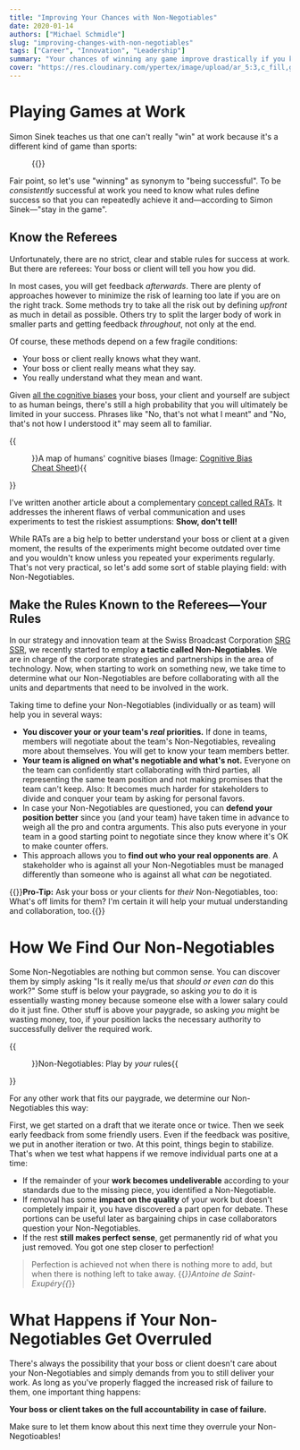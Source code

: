 ```yaml
---
title: "Improving Your Chances with Non-Negotiables"
date: 2020-01-14
authors: ["Michael Schmidle"]
slug: "improving-changes-with-non-negotiables"
tags: ["Career", "Innovation", "Leadership"]
summary: "Your chances of winning any game improve drastically if you know the rules. What if the rules are unclear? Non-Negotiables are here to help."
cover: "https://res.cloudinary.com/ypertex/image/upload/ar_5:3,c_fill,g_auto,q_auto/v1579075156/dc95dace-00d2-494e-bd8b-90f2cfbe54a8.jpg"
---
```


# Playing Games at Work

Simon Sinek teaches us that one can't really "win" at work because it's a different kind of game than sports:

<figure>
{{<youtube ZCB-0LWAmxw>}}
</figure>

Fair point, so let's use "winning" as synonym to "being successful". To be *consistently* successful at work you need to know what rules define success so that you can repeatedly achieve it and—according to Simon Sinek—"stay in the game".

## Know the Referees

Unfortunately, there are no strict, clear and stable rules for success at work. But there are referees: Your boss or client will tell you how you did.

In most cases, you will get feedback *afterwards*. There are plenty of approaches however to minimize the risk of learning too late if you are on the right track. Some methods try to take all the risk out by defining *upfront* as much in detail as possible. Others try to split the larger body of work in smaller parts and getting feedback *throughout*, not only at the end.

Of course, these methods depend on a few fragile conditions:

* Your boss or client really knows what they want.
* Your boss or client really means what they say.
* You really understand what they mean and want.

Given [all the cognitive biases](https://medium.com/better-humans/cognitive-bias-cheat-sheet-55a472476b18) your boss, your client and yourself are subject to as human beings, there's still a high probability that you will ultimately be limited in your success. Phrases like "No, that's not what I meant" and "No, that's not how I understood it" may seem all to familiar.

{{<figure src="https://res.cloudinary.com/ypertex/image/upload/c_fill,g_auto,q_auto,w_740/v1578672254/ff6bd63b-abe6-49c8-984f-a8fe07fa4422.jpg">}}A map of humans' cognitive biases (Image: [Cognitive Bias Cheat Sheet](https://medium.com/better-humans/cognitive-bias-cheat-sheet-55a472476b18)){{</figure>}}

I've written another article about a complementary [concept called RATs](/articles/test-your-way-to-success/). It addresses the inherent flaws of verbal communication and uses experiments to test the riskiest assumptions: **Show, don't tell!**

While RATs are a big help to better understand your boss or client at a given moment, the results of the experiments might become outdated over time and you wouldn't know unless you repeated your experiments regularly. That's not very practical, so let's add some sort of stable playing field: with Non-Negotiables.

## Make the Rules Known to the Referees—Your Rules

In our strategy and innovation team at the Swiss Broadcast Corporation [SRG SSR](https://www.srgssr.ch/en/), we recently started to employ **a tactic called Non-Negotiables**. We are in charge of the corporate strategies and partnerships in the area of technology. Now, when starting to work on something new, we take time to determine what our Non-Negotiables are before collaborating with all the units and departments that need to be involved in the work.

Taking time to define your Non-Negotiables (individually or as team) will help you in several ways:

* **You discover your or your team's *real* priorities.** If done in teams, members will negotiate about the team's Non-Negotiables, revealing more about themselves. You will get to know your team members better.
* **Your team is aligned on what's negotiable and what's not.** Everyone on the team can confidently start collaborating with third parties, all representing the same team position and not making promises that the team can't keep. Also: It becomes much harder for stakeholders to divide and conquer your team by asking for personal favors.
* In case your Non-Negotiables are questioned, you can **defend your position better** since you (and your team) have taken time in advance to weigh all the pro and contra arguments. This also puts everyone in your team in a good starting point to negotiate since they know where it's OK to make counter offers.
* This approach allows you to **find out who your real opponents are**. A stakeholder who is against all your Non-Negotiables must be managed differently than someone who is against all what *can* be negotiated.

{{<note class="is-info" hr-top="true" hr-bottom="true">}}**Pro-Tip:** Ask your boss or your clients for *their* Non-Negotiables, too: What's off limits for them? I'm certain it will help your mutual understanding and collaboration, too.{{</note>}}

# How We Find Our Non-Negotiables

Some Non-Negotiables are nothing but common sense. You can discover them by simply asking "Is it really me/us that *should or even can* do this work?" Some stuff is below your paygrade, so asking *you* to do it is essentially wasting money because someone else with a lower salary could do it just fine. Other stuff is above your paygrade, so asking *you* might be wasting money, too, if your position lacks the necessary authority to successfully deliver the required work.

{{<figure src="https://res.cloudinary.com/ypertex/image/upload/ar_5:3,c_fill,g_auto,q_auto,w_740/v1581544571/dc95dace-00d2-494e-bd8b-90f2cfbe54a8.jpg">}}Non-Negotiables: Play by *your* rules{{</figure>}}

For any other work that fits our paygrade, we determine our Non-Negotiables this way:

First, we get started on a draft that we iterate once or twice. Then we seek early feedback from some friendly users. Even if the feedback was positive, we put in another iteration or two. At this point, things begin to stabilize. That's when we test what happens if we remove individual parts one at a time:

* If the remainder of your **work becomes undeliverable** according to your standards due to the missing piece, you identified a Non-Negotiable.
* If removal has some **impact on the quality** of your work but doesn't completely impair it, you have discovered a part open for debate. These portions can be useful later as bargaining chips in case collaborators question your Non-Negotiables.
* If the rest **still makes perfect sense**, get permanently rid of what you just removed. You got one step closer to perfection!

> Perfection is achieved not when there is nothing more to add, but when there is nothing left to take away. {{<cite>}}Antoine de Saint-Exupéry{{</cite>}}

# What Happens if Your Non-Negotiables Get Overruled

There's always the possibility that your boss or client doesn't care about your Non-Negotiables and simply demands from you to still deliver your work. As long as you've properly flagged the increased risk of failure to them, one important thing happens:

**Your boss or client takes on the full accountability in case of failure.**

Make sure to let them know about this next time they overrule your Non-Negotioables!
